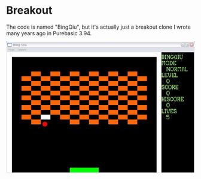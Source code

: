 # Breakout

The code is named "BingQiu", but it's actually just a breakout clone I wrote many years ago in Purebasic 3.94.

<img src="/screenshot.JPG?raw=true"/>
